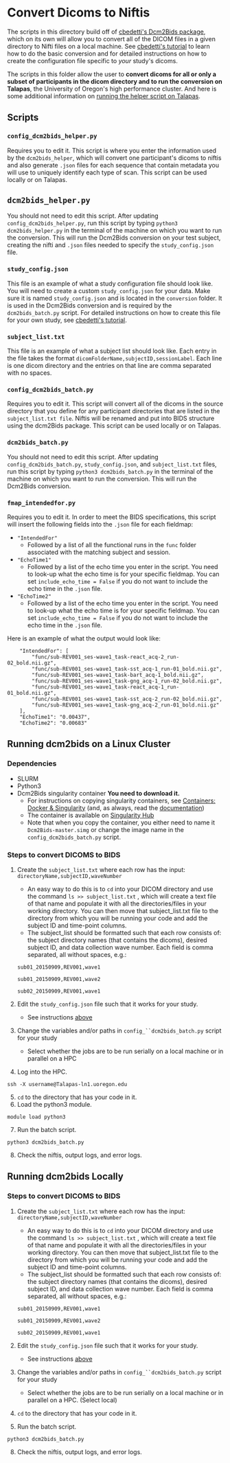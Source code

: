 # Convert Dicoms to Niftis

The scripts in this directory build off of [cbedetti's Dcm2Bids package](https://github.com/cbedetti/Dcm2Bids), which on its own will allow you to convert all of the DICOM files in a given directory to Nifti files on a local machine. See [cbedetti's tutorial](https://cbedetti.github.io/Dcm2Bids/tutorial/) to learn how to do the basic conversion and for detailed instructions on how to create the configuration file specific to _your_ study's dicoms.

The scripts in this folder allow the user to **convert dicoms for all or only a subset of participants in the dicom directory and to run the conversion on Talapas**, the University of Oregon's high performance cluster. And here is some additional information on [running the helper script on Talapas](helper_readme.md).

## Scripts

### `config_dcm2bids_helper.py`
  
Requires you to edit it. This script is where you enter the information used by the `dcm2bids_helper`, which will convert one participant's dicoms to niftis and also generate `.json` files for each sequence that contain metadata you will use to uniquely identify each type of scan. This script can be used locally or on Talapas.

## `dcm2bids_helper.py`  

You should not need to edit this script. After updating `config_dcm2bids_helper.py`, run this script by typing `python3 dcm2bids_helper.py` in the terminal of the machine on which you want to run the conversion. This will run the Dcm2Bids conversion on your test subject, creating the nifti and `.json` files needed to specify the `study_config.json` file.

### `study_config.json`<a name="config"/>

This file is an example of what a study configuration file should look like. You will need to create a custom `study_config.json` for your data. Make sure it is named `study_config.json` and is located in the `conversion` folder. It is used in the Dcm2Bids conversion and is required by the `dcm2bids_batch.py` script. For detailed instructions on how to create this file for your own study, see [cbedetti's tutorial](https://cbedetti.github.io/Dcm2Bids/tutorial/).

### `subject_list.txt`

This file is an example of what a subject list should look like. Each entry in the file takes the format `dicomFolderName,subjectID,sessionLabel`. Each line is one dicom directory and the entries on that line are comma separated with no spaces.

### `config_dcm2bids_batch.py`
  
Requires you to edit it. This script will convert all of the dicoms in the source directory that you define for any participant directories that are listed in the `subject_list.txt file`. Niftis will be renamed and put into BIDS structure using the dcm2Bids package. This script can be used locally or on Talapas.

### `dcm2bids_batch.py`
  
You should not need to edit this script. After updating `config_dcm2bids_batch.py`, `study_config.json`, and `subject_list.txt` files, run this script by typing `python3 dcm2bids_batch.py` in the terminal of the machine on which you want to run the conversion. This will run the Dcm2Bids conversion.

### `fmap_intendedfor.py`

Requires you to edit it. In order to meet the BIDS specifications, this script will insert the following fields into the `.json` file for each fieldmap:

- `"IntendedFor"`
  - Followed by a list of all the functional runs in the `func` folder associated with the matching subject and session.
- `"EchoTime1"`
  - Followed by a list of the echo time you enter in the script. You need to look-up what the echo time is for your specific fieldmap. You can set `include_echo_time = False` if you do not want to include the echo time in the `.json` file.
- `"EchoTime2"`
  - Followed by a list of the echo time you enter in the script. You need to look-up what the echo time is for your specific fieldmap. You can set `include_echo_time = False` if you do not want to include the echo time in the `.json` file.

Here is an example of what the output would look like:

```{json}
    "IntendedFor": [
        "func/sub-REV001_ses-wave1_task-react_acq-2_run-02_bold.nii.gz",
        "func/sub-REV001_ses-wave1_task-sst_acq-1_run-01_bold.nii.gz",
        "func/sub-REV001_ses-wave1_task-bart_acq-1_bold.nii.gz",
        "func/sub-REV001_ses-wave1_task-gng_acq-1_run-02_bold.nii.gz",
        "func/sub-REV001_ses-wave1_task-react_acq-1_run-01_bold.nii.gz",
        "func/sub-REV001_ses-wave1_task-sst_acq-2_run-02_bold.nii.gz",
        "func/sub-REV001_ses-wave1_task-gng_acq-2_run-01_bold.nii.gz"
    ],
    "EchoTime1": "0.00437",
    "EchoTime2": "0.00683"
```

## Running dcm2bids on a Linux Cluster

### Dependencies

- SLURM
- Python3
- Dcm2Bids singularity container **You need to download it.**
  - For instructions on copying singularity containers, see [Containers: Docker & Singularity](https://uosanlab.atlassian.net/wiki/spaces/SW/pages/45285423) (and, as always, read the [documentation](http://singularity.lbl.gov/docs-build-container))
  - The container is available on [Singularity Hub](https://singularity-hub.org/collections/544)
  - Note that when you copy the container, you either need to name it `Dcm2Bids-master.simg` or change the image name in the `config_dcm2bids_batch.py` script.

### Steps to convert DICOMS to BIDS

1. Create the `subject_list.txt` where each row has the input: `directoryName,subjectID,waveNumber`
    - An easy way to do this is to `cd` into your DICOM directory and use the command `ls >> subject_list.txt` , which will create a text file of that name and populate it with all the directories/files in your working directory. You can then move that subject_list.txt file to the directory from which you will be running your code and add the subject ID and time-point columns.
    - The subject_list should be formatted such that each row consists of: the subject directory names (that contains the dicoms), desired subject ID, and data collection wave number. Each field is comma separated, all without spaces, e.g.:

    `sub01_20150909,REV001,wave1`

    `sub01_20150909,REV001,wave2`

    `sub02_20150909,REV001,wave1`

2. Edit the `study_config.json` file such that it works for your study.  
    - See instructions [above](#config)
3. Change the variables and/or paths in `config_``dcm2bids_batch.py` script for your study
    - Select whether the jobs are to be run serially on a local machine or in parallel on a HPC
4. Log into the HPC.  

  `ssh -X username@Talapas-ln1.uoregon.edu`

5. `cd` to the directory that has your code in it. 
6. Load the python3 module.  

  `module load python3`

7. Run the batch script.  

  `python3 dcm2bids_batch.py`

8. Check the niftis, output logs, and error logs.

## Running dcm2bids Locally

### Steps to convert DICOMS to BIDS

1. Create the `subject_list.txt` where each row has the input: `directoryName,subjectID,waveNumber`
    - An easy way to do this is to `cd` into your DICOM directory and use the command `ls >> subject_list.txt` , which will create a text file of that name and populate it with all the directories/files in your working directory. You can then move that subject_list.txt file to the directory from which you will be running your code and add the subject ID and time-point columns.
    - The subject_list should be formatted such that each row consists of: the subject directory names (that contains the dicoms), desired subject ID, and data collection wave number. Each field is comma separated, all without spaces, e.g.:

    `sub01_20150909,REV001,wave1`

    `sub01_20150909,REV001,wave2`

    `sub02_20150909,REV001,wave1`

2. Edit the `study_config.json` file such that it works for your study.  
    - See instructions [above](#config)  
3. Change the variables and/or paths in `config_``dcm2bids_batch.py` script for your study
    - Select whether the jobs are to be run serially on a local machine or in parallel on a HPC. (Select local)
4. `cd` to the directory that has your code in it. 
5. Run the batch script.  

  `python3 dcm2bids_batch.py`

8. Check the niftis, output logs, and error logs.